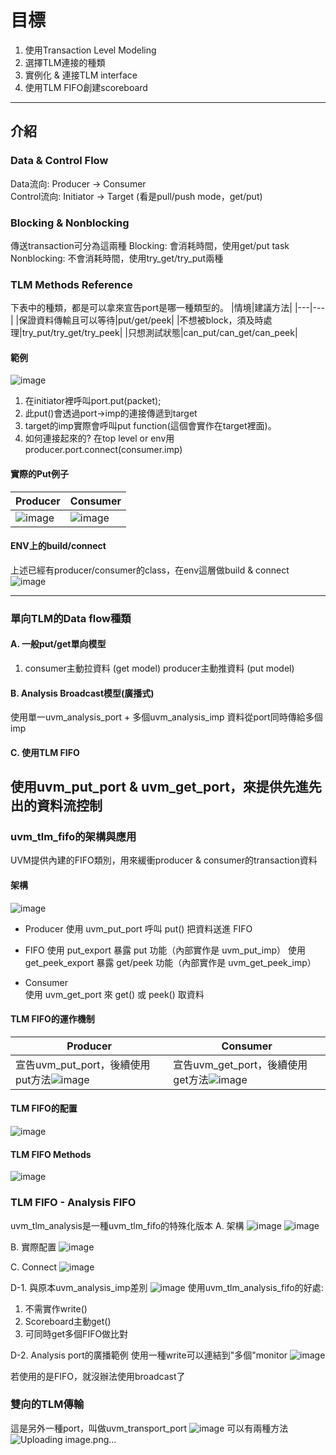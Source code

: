# 目標
 
1. 使用Transaction Level Modeling
2. 選擇TLM連接的種類
3. 實例化 & 連接TLM interface
4. 使用TLM FIFO創建scoreboard

---
 
## 介紹
### Data & Control Flow
Data流向: Producer -> Consumer  
Control流向: Initiator -> Target (看是pull/push mode，get/put)

### Blocking & Nonblocking
傳送transaction可分為這兩種
Blocking: 會消耗時間，使用get/put task
Nonblocking: 不會消耗時間，使用try_get/try_put兩種

### TLM Methods Reference
下表中的種類，都是可以拿來宣告port是哪一種類型的。
|情境|建議方法|
|---|---|
|保證資料傳輸且可以等待|put/get/peek|
|不想被block，須及時處理|try_put/try_get/try_peek|
|只想測試狀態|can_put/can_get/can_peek|

#### 範例
![image](https://github.com/user-attachments/assets/785a2fd7-2a6f-488b-993b-5d7b516b5bdd)  
1. 在initiator裡呼叫port.put(packet);
2. 此put()會透過port->imp的連接傳遞到target
3. target的imp實際會呼叫put function(這個會實作在target裡面)。
4. 如何連接起來的? 在top level or env用producer.port.connect(consumer.imp)

#### 實際的Put例子
|Producer|Consumer|
|---|---|
|![image](https://github.com/user-attachments/assets/819b84f0-6c7c-41ce-8013-c0ad1800e923)|![image](https://github.com/user-attachments/assets/e0797e85-ae9f-4c14-8144-8c4d88483961)|

#### ENV上的build/connect
上述已經有producer/consumer的class，在env這層做build & connect
![image](https://github.com/user-attachments/assets/73bc7cbc-f8a3-465b-b4f2-cbe070eaef29)

---
### 單向TLM的Data flow種類
#### A. 一般put/get單向模型
1. consumer主動拉資料 (get model)  producer主動推資料 (put model)

#### B. Analysis Broadcast模型(廣播式)
使用單一uvm_analysis_port + 多個uvm_analysis_imp
資料從port同時傳給多個imp

#### C. 使用TLM FIFO
使用uvm_put_port & uvm_get_port，來提供先進先出的資料流控制
---
### uvm_tlm_fifo的架構與應用
UVM提供內建的FIFO類別，用來緩衝producer & consumer的transaction資料

#### 架構
![image](https://github.com/user-attachments/assets/d7537fc5-b298-41e8-8abf-ac8e982f9573)
- Producer
使用 uvm_put_port
呼叫 put() 把資料送進 FIFO

- FIFO
使用 put_export 暴露 put 功能（內部實作是 uvm_put_imp）
使用 get_peek_export 暴露 get/peek 功能（內部實作是 uvm_get_peek_imp）

- Consumer  
使用 uvm_get_port 來 get() 或 peek() 取資料

#### TLM FIFO的運作機制
|Producer|Consumer|
|---|---|
|宣告uvm_put_port，後續使用put方法![image](https://github.com/user-attachments/assets/1ef6f1e4-ecc0-43bd-94c0-cbb55b275a30)|宣告uvm_get_port，後續使用get方法![image](https://github.com/user-attachments/assets/2b285319-ed9e-479e-863b-dff61a52dc0d)|

#### TLM FIFO的配置
![image](https://github.com/user-attachments/assets/88aa4c43-40bf-4d5e-8607-25cfc17690fe)

#### TLM FIFO Methods
![image](https://github.com/user-attachments/assets/0255bbc0-112e-446a-b7f8-402395ec2e2f)

### TLM FIFO - Analysis FIFO
uvm_tlm_analysis是一種uvm_tlm_fifo的特殊化版本
A. 架構
![image](https://github.com/user-attachments/assets/216f0b6b-bb31-4b51-92cd-6b7082a53247)
![image](https://github.com/user-attachments/assets/8b7f0805-a61c-4a1b-9038-189428fbb084)

B. 實際配置
![image](https://github.com/user-attachments/assets/ca6c0627-cddd-40e0-bc84-1ef65edcb476)

C. Connect
![image](https://github.com/user-attachments/assets/22897f8d-7613-4ec3-9cf8-9a13ce7f12a0)

D-1. 與原本uvm_analysis_imp差別
![image](https://github.com/user-attachments/assets/74b3c35b-9a86-4969-aa78-b0e4d836c68f)
使用uvm_tlm_analysis_fifo的好處:
1. 不需實作write()
2. Scoreboard主動get()
3. 可同時get多個FIFO做比對

D-2. Analysis port的廣播範例
使用一種write可以連結到"多個"monitor
![image](https://github.com/user-attachments/assets/b219e714-ae66-4143-88ea-1f9f5f46d03d)

若使用的是FIFO，就沒辦法使用broadcast了

### 雙向的TLM傳輸
這是另外一種port，叫做uvm_transport_port
![image](https://github.com/user-attachments/assets/10941595-f1fd-4554-be88-e8c76c372934)
可以有兩種方法
![Uploading image.png…]()

